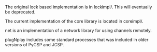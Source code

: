 
The original lock based implementation is in lockimpl/. This will eventually be deprecated. 

The current implementation of the core library is located in coreimpl/. 

net is an implementation of a network library for using channels remotely. 

plugNplay includes some standard processes that was included in older versions of PyCSP and JCSP. 


